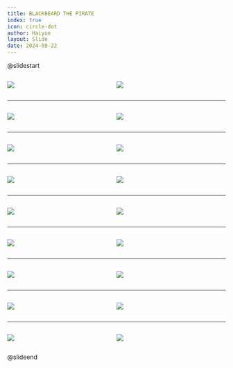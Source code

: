 ```yaml
---
title: BLACKBEARD THE PIRATE
index: true
icon: circle-dot
author: Haiyue
layout: Slide
date: 2024-09-22
---
```

 
@slidestart

<div style="display:flex">
<div style="flex:1">

![](https://raw.githubusercontent.com/yclord/reading/refs/heads/master/english/Level-N/BLACKBEARD%20THE%20PIRATE/001.webp)
</div>
<div style="flex:1">

![](https://raw.githubusercontent.com/yclord/reading/refs/heads/master/english/Level-N/BLACKBEARD%20THE%20PIRATE/002.webp)
</div>
</div>

---

<div style="display:flex">
<div style="flex:1">

![](https://raw.githubusercontent.com/yclord/reading/refs/heads/master/english/Level-N/BLACKBEARD%20THE%20PIRATE/003.webp)
</div>
<div style="flex:1">

![](https://raw.githubusercontent.com/yclord/reading/refs/heads/master/english/Level-N/BLACKBEARD%20THE%20PIRATE/004.webp)
</div>
</div>

---

<div style="display:flex">
<div style="flex:1">

![](https://raw.githubusercontent.com/yclord/reading/refs/heads/master/english/Level-N/BLACKBEARD%20THE%20PIRATE/005.webp)
</div>
<div style="flex:1">

![](https://raw.githubusercontent.com/yclord/reading/refs/heads/master/english/Level-N/BLACKBEARD%20THE%20PIRATE/006.webp)
</div>
</div>

---

<div style="display:flex">
<div style="flex:1">

![](https://raw.githubusercontent.com/yclord/reading/refs/heads/master/english/Level-N/BLACKBEARD%20THE%20PIRATE/007.webp)
</div>
<div style="flex:1">

![](https://raw.githubusercontent.com/yclord/reading/refs/heads/master/english/Level-N/BLACKBEARD%20THE%20PIRATE/008.webp)
</div>
</div>

---

<div style="display:flex">
<div style="flex:1">

![](https://raw.githubusercontent.com/yclord/reading/refs/heads/master/english/Level-N/BLACKBEARD%20THE%20PIRATE/009.webp)
</div>
<div style="flex:1">

![](https://raw.githubusercontent.com/yclord/reading/refs/heads/master/english/Level-N/BLACKBEARD%20THE%20PIRATE/010.webp)
</div>
</div>

---

<div style="display:flex">
<div style="flex:1">

![](https://raw.githubusercontent.com/yclord/reading/refs/heads/master/english/Level-N/BLACKBEARD%20THE%20PIRATE/011.webp)
</div>
<div style="flex:1">

![](https://raw.githubusercontent.com/yclord/reading/refs/heads/master/english/Level-N/BLACKBEARD%20THE%20PIRATE/012.webp)
</div>
</div>

---

<div style="display:flex">
<div style="flex:1">

![](https://raw.githubusercontent.com/yclord/reading/refs/heads/master/english/Level-N/BLACKBEARD%20THE%20PIRATE/013.webp)
</div>
<div style="flex:1">

![](https://raw.githubusercontent.com/yclord/reading/refs/heads/master/english/Level-N/BLACKBEARD%20THE%20PIRATE/014.webp)
</div>
</div>

---

<div style="display:flex">
<div style="flex:1">

![](https://raw.githubusercontent.com/yclord/reading/refs/heads/master/english/Level-N/BLACKBEARD%20THE%20PIRATE/015.webp)
</div>
<div style="flex:1">

![](https://raw.githubusercontent.com/yclord/reading/refs/heads/master/english/Level-N/BLACKBEARD%20THE%20PIRATE/016.webp)
</div>
</div>

---

<div style="display:flex">
<div style="flex:1">

![](https://raw.githubusercontent.com/yclord/reading/refs/heads/master/english/Level-N/BLACKBEARD%20THE%20PIRATE/017.webp)
</div>
<div style="flex:1">

![](https://raw.githubusercontent.com/yclord/reading/refs/heads/master/english/Level-N/BLACKBEARD%20THE%20PIRATE/018.webp)
</div>
</div>

@slideend